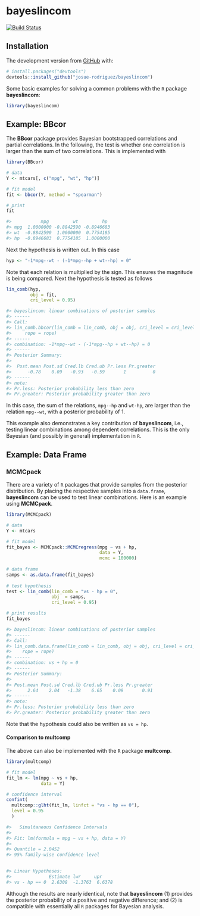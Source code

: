 
<!-- README.md is generated from README.Rmd. Please edit that file -->

# bayeslincom


<!-- badges: start -->
[![Build
Status](https://travis-ci.org/josue-rodriguez/bayeslincom.svg?branch=master)](https://travis-ci.org/josue-rodriguez/bayeslincom)
<!-- badges: end -->

<!-- The goal of bayeslincom is to ... -->

## Installation

<!-- You can install the released version of bayeslincom from [CRAN](https://CRAN.R-project.org) with: -->

<!-- ``` r -->

<!-- install.packages("bayeslincom") -->

<!-- ``` -->

The development version from [GitHub](https://github.com/) with:

``` r
# install.packages("devtools")
devtools::install_github("josue-rodriguez/bayeslincom")
```

Some basic examples for solving a common problems with the `R` package
**bayeslincom**:

``` r
library(bayeslincom)
```

## Example: **BBcor**

The **BBcor** package provides Bayesian bootstrapped correlations and
partial correlations. In the following, the test is whether one
correlation is larger than the sum of two correlations. This is
implemented with

``` r
library(BBcor)

# data
Y <- mtcars[, c("mpg", "wt", "hp")]

# fit model
fit <- bbcor(Y, method = "spearman")

# print
fit

#>           mpg         wt         hp
#> mpg  1.0000000 -0.8842590 -0.8946683
#> wt  -0.8842590  1.0000000  0.7754185
#> hp  -0.8946683  0.7754185  1.0000000
```

Next the hypothesis is written out. In this case

``` r
hyp <- "-1*mpg--wt - (-1*mpg--hp + wt--hp) = 0"
```

Note that each relation is multiplied by the sign. This ensures the
magnitude is being compared. Next the hypothesis is tested as follows

``` r
lin_comb(hyp, 
         obj = fit, 
         cri_level = 0.95)

#> bayeslincom: linear combinations of posterior samples
#> ------ 
#> Call:
#> lin_comb.bbcor(lin_comb = lin_comb, obj = obj, cri_level = cri_level, 
#>     rope = rope)
#> ------ 
#> combination: -1*mpg--wt - (-1*mpg--hp + wt--hp) = 0 
#> ------ 
#> Posterior Summary:
#> 
#>  Post.mean Post.sd Cred.lb Cred.ub Pr.less Pr.greater
#>      -0.78    0.09   -0.93   -0.59       1          0
#> ------ 
#> note:
#> Pr.less: Posterior probability less than zero
#> Pr.greater: Posterior probability greater than zero
```

In this case, the sum of the relations, `mpg--hp` and `wt-hp`, are
larger than the relation `mpg--wt`, with a posterior probability of 1.

This example also demonstrates a key contribution of **bayeslincom**,
i.e., testing linear combinations among dependent correlations. This is
the only Bayesian (and possibly in general) implementation in `R`.

## Example: Data Frame

### **MCMCpack**

There are a variety of `R` packages that provide samples from the
posterior distribution. By placing the respective samples into a
`data.frame`, **bayeslincom** can be used to test linear combinations.
Here is an example using **MCMCpack**.

``` r
library(MCMCpack)

# data 
Y <- mtcars

# fit model
fit_bayes <- MCMCpack::MCMCregress(mpg ~ vs + hp, 
                                   data = Y, 
                                   mcmc = 100000)
                                   
# data frame
samps <- as.data.frame(fit_bayes)
                                   
# test hypothesis
test <- lin_comb(lin_comb = "vs - hp = 0", 
                 obj  = samps, 
                 cri_level = 0.95)                                 

# print results
fit_bayes

#> bayeslincom: linear combinations of posterior samples
#> ------ 
#> Call:
#> lin_comb.data.frame(lin_comb = lin_comb, obj = obj, cri_level = cri_level, 
#>    rope = rope)
#> ------ 
#> combination: vs + hp = 0 
#> ------ 
#> Posterior Summary:
#> 
#> Post.mean Post.sd Cred.lb Cred.ub Pr.less Pr.greater
#>      2.64    2.04   -1.38    6.65    0.09       0.91
#> ------ 
#> note:
#> Pr.less: Posterior probability less than zero
#> Pr.greater: Posterior probability greater than zero
```

Note that the hypothesis could also be written as `vs = hp`.

#### Comparison to **multcomp**

The above can also be implemented with the `R` package **multcomp**.

``` r
library(multcomp)

# fit model
fit_lm <- lm(mpg ~ vs + hp, 
             data = Y) 

# confidence interval
confint(
  multcomp::glht(fit_lm, linfct = "vs - hp == 0"), 
  level = 0.95
  )

#>   Simultaneous Confidence Intervals
#> 
#> Fit: lm(formula = mpg ~ vs + hp, data = Y)
#> 
#> Quantile = 2.0452
#> 95% family-wise confidence level
 

#> Linear Hypotheses:
#>              Estimate lwr     upr    
#> vs - hp == 0  2.6308  -1.3763  6.6378
```

Although the results are nearly identical, note that **bayeslincom** (1)
provides the posterior probability of a positive and negative
difference; and (2) is compatible with essentially all `R` packages for
Bayesian analysis.
